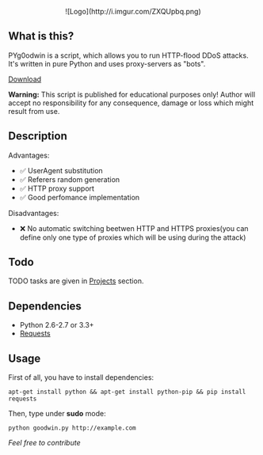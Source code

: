 <p align="center">
  ![Logo](http://i.imgur.com/ZXQUpbq.png)
</p>

## What is this?
PYg0odwin is a script, which allows you to run HTTP-flood DDoS attacks. It's written in pure Python and uses proxy-servers as "bots".

[Download](https://github.com/JamesJGoodwin/PYg0odwin/releases)

**Warning:** This script is published for educational purposes only! Author will accept no responsibility for any consequence, damage or loss which might result from use.
## Description
Advantages:
* :white_check_mark: UserAgent substitution
* :white_check_mark: Referers random generation
* :white_check_mark: HTTP proxy support
* :white_check_mark: Good perfomance implementation

Disadvantages:
* :x: No automatic switching beetwen HTTP and HTTPS proxies(you can define only one type of proxies which will be using during the attack)

## Todo
TODO tasks are given in [Projects](https://github.com/JamesJGoodwin/PYg0odwin/projects/1) section.

## Dependencies
* Python 2.6-2.7 or 3.3+
* [Requests](https://github.com/kennethreitz/requests)

## Usage
First of all, you have to install dependencies:

`apt-get install python && apt-get install python-pip && pip install requests`

Then, type under **sudo** mode:

`python goodwin.py http://example.com`



*Feel free to contribute*
